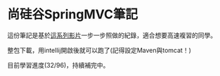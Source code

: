 # 尚硅谷SpringMVC筆記

這份筆記是基於[這系列影片](https://www.youtube.com/playlist?list=PLmOn9nNkQxJE3V_Eev79ao-g3a6BplSQG)一步一步照做的紀錄，適合想要高速複習的同學。

整包下載，用intellij開啟後就可以跑了(記得設定Maven與tomcat！)

目前學習進度(32/96)，持續補完中。

